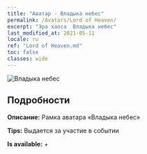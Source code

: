 ```yaml
---
title: "Аватар - Владыка небес"
permalink: /Avatars/Lord of Heaven/
excerpt: "Эра хаоса  Владыка небес"
last_modified_at: 2021-05-11
locale: ru
ref: "Lord of Heaven.md"
toc: false
classes: wide
---
```

 ![Владыка небес](/images/a/avatarFrame_18.png)

## Подробности

 **Описание:** Рамка аватара «Владыка небес» 

 **Tips:** Выдается за участие в событии 

 **Is available:**  + 

